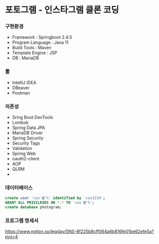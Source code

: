 # 포토그램 - 인스타그램 클론 코딩
### 구현환경
- Framework : Springboot 2.4.5
- Program Language : Java 11
- Build Tools : Maven
- Template Engine : JSP
- DB : MariaDB
  
### 툴
- IntelliJ IDEA
- DBeaver 
- Postman 
  
### 의존성
- Sring Boot DevTools
- Lombok
- Spring Data JPA
- MariaDB Driver
- Spring Security
- Security Tags
- Validation
- Spring Web
- oauth2-client
- AOP
- QLRM
- 
### 데이터베이스
```sql
create user 'cos'@'%' identified by 'cos1234';
GRANT ALL PRIVILEGES ON *.* TO 'cos'@'%';
create database photogram;
```
### 프로그램 명세서
https://www.notion.so/legday/SNS-8f225b8cff064a6b816fe01be62efe5a?pvs=4



